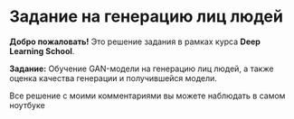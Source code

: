# **Задание на генерацию лиц людей**

**Добро пожаловать!** Это решение задания в рамках курса **Deep Learning School**.

**Задание:**
Обучение GAN-модели на генерацию лиц людей, а также оценка качества генерации и получившейся модели.

Все решение с моими комментариями вы можете наблюдать в самом ноутбуке